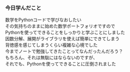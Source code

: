 ### 今日学んだこと
数学をPythonコードで学びなおしたい  
その気持ちのままに始めた数学ポートフォリオですので  
Pythonを使ってできることをしっかりと学ぶことにしました  
因数分解、展開がライブラリを使えば簡単にできてしまう  
背徳感を感じてしまうくらい複雑な心境でした  
今までノートで勉強してきたことってなんだったんだろう？  
もちろん、それは無駄にはならないのですが、  
それでも、Pythonを使ってできることに圧倒されました
